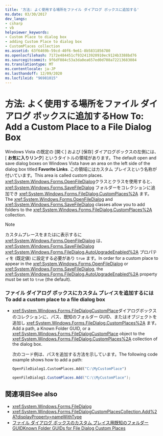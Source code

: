 ```yaml
---
title: '方法: よく使用する場所をファイル ダイアログ ボックスに追加する'
ms.date: 03/30/2017
dev_langs:
- csharp
- vb
helpviewer_keywords:
- Custom Place to dialog box
- adding Custom Place to dialog box
- CustomPlaces collection
ms.assetid: 63f6469b-59cd-40f6-9e61-8b5831856780
ms.openlocfilehash: 7172e484451cf932413920910ec9124b3388bd76
ms.sourcegitcommit: 9f6df084c53a3da0ea657ed0d708a72213683084
ms.translationtype: MT
ms.contentlocale: ja-JP
ms.lasthandoff: 12/09/2020
ms.locfileid: "96981015"
---
```

# <a name="how-to-add-a-custom-place-to-a-file-dialog-box"></a><span data-ttu-id="90c06-102">方法: よく使用する場所をファイル ダイアログ ボックスに追加する</span><span class="sxs-lookup"><span data-stu-id="90c06-102">How To: Add a Custom Place to a File Dialog Box</span></span>
<span data-ttu-id="90c06-103">Windows Vista の既定の [開く] および [保存] ダイアログボックスの左側には、[ **お気に入りリンク**] というタイトルの領域があります。</span><span class="sxs-lookup"><span data-stu-id="90c06-103">The default open and save dialog boxes on Windows Vista have an area on the left side of the dialog box titled **Favorite Links**.</span></span> <span data-ttu-id="90c06-104">この領域にはカスタム プレイスという名称が付いています。</span><span class="sxs-lookup"><span data-stu-id="90c06-104">This area is called custom places.</span></span> <span data-ttu-id="90c06-105"><xref:System.Windows.Forms.OpenFileDialog>クラスとクラスを使用すると、 <xref:System.Windows.Forms.SaveFileDialog> フォルダーをコレクションに追加でき <xref:System.Windows.Forms.FileDialog.CustomPlaces%2A> ます。</span><span class="sxs-lookup"><span data-stu-id="90c06-105">The <xref:System.Windows.Forms.OpenFileDialog> and <xref:System.Windows.Forms.SaveFileDialog> classes allow you to add folders to the <xref:System.Windows.Forms.FileDialog.CustomPlaces%2A> collection.</span></span>  
  
> [!NOTE]
> <span data-ttu-id="90c06-106">カスタムプレースをまたはに表示するに <xref:System.Windows.Forms.OpenFileDialog> は、 <xref:System.Windows.Forms.SaveFileDialog> <xref:System.Windows.Forms.FileDialog.AutoUpgradeEnabled%2A> プロパティを (既定値) に設定する必要があり `true` ます。</span><span class="sxs-lookup"><span data-stu-id="90c06-106">In order for a custom place to appear in the <xref:System.Windows.Forms.OpenFileDialog> or <xref:System.Windows.Forms.SaveFileDialog>, the <xref:System.Windows.Forms.FileDialog.AutoUpgradeEnabled%2A> property must be set to `true` (the default).</span></span>  
  
### <a name="to-add-a-custom-place-to-a-file-dialog-box"></a><span data-ttu-id="90c06-107">ファイル ダイアログ ボックスにカスタム プレイスを追加するには</span><span class="sxs-lookup"><span data-stu-id="90c06-107">To add a custom place to a file dialog box</span></span>  
  
- <span data-ttu-id="90c06-108"><xref:System.Windows.Forms.FileDialogCustomPlace>ダイアログボックスのコレクションに、パス、既知のフォルダー GUID、またはオブジェクトを追加し <xref:System.Windows.Forms.FileDialog.CustomPlaces%2A> ます。</span><span class="sxs-lookup"><span data-stu-id="90c06-108">Add a path, a Known Folder GUID, or a <xref:System.Windows.Forms.FileDialogCustomPlace> object to the <xref:System.Windows.Forms.FileDialog.CustomPlaces%2A> collection of the dialog box.</span></span>  
  
     <span data-ttu-id="90c06-109">次のコード例は、パスを追加する方法を示しています。</span><span class="sxs-lookup"><span data-stu-id="90c06-109">The following code example shows how to add a path:</span></span>  
  
    ```vb  
    OpenFileDialog1.CustomPlaces.Add("C:\MyCustomPlace")  
    ```  
  
    ```csharp  
    openFileDialog1.CustomPlaces.Add("C:\\MyCustomPlace");  
    ```  
  
## <a name="see-also"></a><span data-ttu-id="90c06-110">関連項目</span><span class="sxs-lookup"><span data-stu-id="90c06-110">See also</span></span>

- <xref:System.Windows.Forms.FileDialog>
- <xref:System.Windows.Forms.FileDialogCustomPlacesCollection.Add%2A?displayProperty=nameWithType>
- [<span data-ttu-id="90c06-111">ファイル ダイアログ ボックスのカスタム プレイス用既知のフォルダー GUID</span><span class="sxs-lookup"><span data-stu-id="90c06-111">Known Folder GUIDs for File Dialog Custom Places</span></span>](known-folder-guids-for-file-dialog-custom-places.md)
